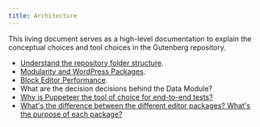 ```yaml
---
title: Architecture
---
```


This living document serves as a high-level documentation to explain the conceptual choices and tool choices in the Gutenberg repository.

-   [Understand the repository folder structure](/docs/architecture/folder-structure.md).
-   [Modularity and WordPress Packages](/docs/architecture/modularity.md).
-   [Block Editor Performance](/docs/architecture/performance.md).
-   What are the decision decisions behind the Data Module?
-   [Why is Puppeteer the tool of choice for end-to-end tests?](/docs/architecture/automated-testing.md)
-   [What's the difference between the different editor packages? What's the purpose of each package?](/docs/architecture/modularity.md#whats-the-difference-between-the-different-editor-packages-whats-the-purpose-of-each-package)
